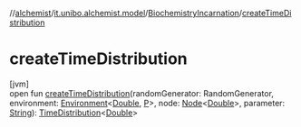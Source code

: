 //[alchemist](../../../index.md)/[it.unibo.alchemist.model](../index.md)/[BiochemistryIncarnation](index.md)/[createTimeDistribution](create-time-distribution.md)

# createTimeDistribution

[jvm]\
open fun [createTimeDistribution](create-time-distribution.md)(randomGenerator: RandomGenerator, environment: [Environment](../../it.unibo.alchemist.model.interfaces/-environment/index.md)<[Double](https://docs.oracle.com/javase/8/docs/api/java/lang/Double.html), [P](../../it.unibo.alchemist.model.implementations.reactions/-biochemical-reaction-builder/index.md)>, node: [Node](../../it.unibo.alchemist.model.interfaces/-node/index.md)<[Double](https://docs.oracle.com/javase/8/docs/api/java/lang/Double.html)>, parameter: [String](https://docs.oracle.com/javase/8/docs/api/java/lang/String.html)): [TimeDistribution](../../it.unibo.alchemist.model.interfaces/-time-distribution/index.md)<[Double](https://docs.oracle.com/javase/8/docs/api/java/lang/Double.html)>
